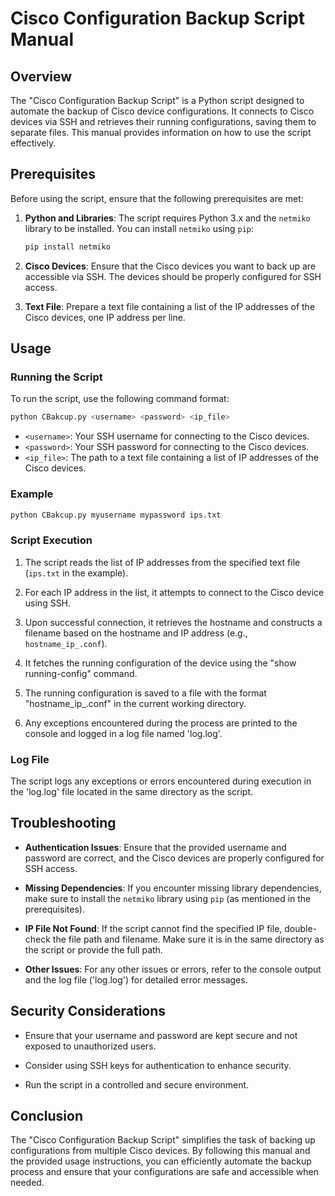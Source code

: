 
# Cisco Configuration Backup Script Manual

## Overview

The "Cisco Configuration Backup Script" is a Python script designed to automate the backup of Cisco device configurations. It connects to Cisco devices via SSH and retrieves their running configurations, saving them to separate files. This manual provides information on how to use the script effectively.

## Prerequisites

Before using the script, ensure that the following prerequisites are met:

1. **Python and Libraries**: The script requires Python 3.x and the `netmiko` library to be installed. You can install `netmiko` using `pip`:

   ```bash
   pip install netmiko
   ```

2. **Cisco Devices**: Ensure that the Cisco devices you want to back up are accessible via SSH. The devices should be properly configured for SSH access.

3. **Text File**: Prepare a text file containing a list of the IP addresses of the Cisco devices, one IP address per line.

## Usage

### Running the Script

To run the script, use the following command format:

```bash
python CBakcup.py <username> <password> <ip_file>
```

- `<username>`: Your SSH username for connecting to the Cisco devices.
- `<password>`: Your SSH password for connecting to the Cisco devices.
- `<ip_file>`: The path to a text file containing a list of IP addresses of the Cisco devices.

### Example

```bash
python CBakcup.py myusername mypassword ips.txt
```

### Script Execution

1. The script reads the list of IP addresses from the specified text file (`ips.txt` in the example).

2. For each IP address in the list, it attempts to connect to the Cisco device using SSH.

3. Upon successful connection, it retrieves the hostname and constructs a filename based on the hostname and IP address (e.g., `hostname_ip_.conf`).

4. It fetches the running configuration of the device using the "show running-config" command.

5. The running configuration is saved to a file with the format "hostname_ip_.conf" in the current working directory.

6. Any exceptions encountered during the process are printed to the console and logged in a log file named 'log.log'.

### Log File

The script logs any exceptions or errors encountered during execution in the 'log.log' file located in the same directory as the script.

## Troubleshooting

- **Authentication Issues**: Ensure that the provided username and password are correct, and the Cisco devices are properly configured for SSH access.

- **Missing Dependencies**: If you encounter missing library dependencies, make sure to install the `netmiko` library using `pip` (as mentioned in the prerequisites).

- **IP File Not Found**: If the script cannot find the specified IP file, double-check the file path and filename. Make sure it is in the same directory as the script or provide the full path.

- **Other Issues**: For any other issues or errors, refer to the console output and the log file ('log.log') for detailed error messages.

## Security Considerations

- Ensure that your username and password are kept secure and not exposed to unauthorized users.

- Consider using SSH keys for authentication to enhance security.

- Run the script in a controlled and secure environment.

## Conclusion

The "Cisco Configuration Backup Script" simplifies the task of backing up configurations from multiple Cisco devices. By following this manual and the provided usage instructions, you can efficiently automate the backup process and ensure that your configurations are safe and accessible when needed.
```
